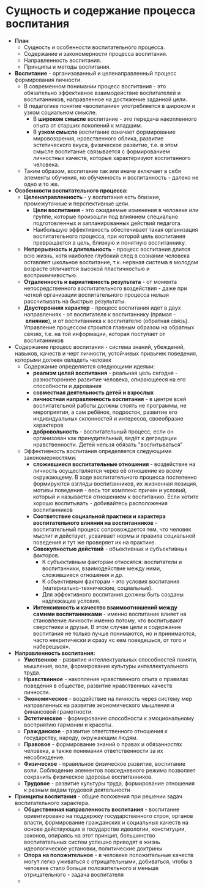# **Сущность и содержание процесса воспитания**
- **План**
    - Сущность и особенности воспитательного процесса.
    - Содержание и закономерности процесса воспитания.
    - Направленность воспитания.
    - Принципы и методы воспитания.
- **Воспитание** - организованный и целенаправленный процесс формирования личности.
    - В современном понимании процесс воспитания - это обязательно эффективное взаимодействие воспитателей и воспитанников, направленное на достижение заданной цели.
    - В педагогике понятие «воспитание» употребляется в широком и узком социальном смысле.
        - В **широком смысле** воспитание - это передача накопленного опыта от старших поколений к младшим.
        - В **узком смысле** воспитание означает формирование мировоззрения, нравственного облика, развитие эстетического вкуса, физическое развитие, т.е. в этом смысле воспитание связывается с формированием личностных качеств, которые характеризуют воспитанного человека.
	- Таким образом, воспитание так или иначе включает в себя элементы обучения, но обученность и воспитанность - далеко не одно и то же.
- **Особенности воспитательного процесса:**
    - **Целенаправленность** - у воспитания есть близкие, промежуточные и перспективные цели.
        - **Цели воспитания** - это ожидаемые изменения в человеке или группе, которые произошли под влиянием специально подготовленных и запланированных действий педагога.
        - Наибольшую эффективность обеспечивает такая организация воспитательного процесса, при которой цель воспитания превращается в цель, близкую и понятную воспитаннику.
    - **Непрерывность и длительность** - процесс воспитания длится всю жизнь, хотя наиболее глубокий след в сознании человека оставляет школьное воспитание, т.к. нервная система в молодом возрасте отличается высокой пластичностью и восприимчивостью.
    - **Отдаленность и вариативность результата** - от момента непосредственного воспитательного воздействия - даже при четкой организации воспитательного процесса нельзя рассчитывать на быстрые результаты.
    - **Двусторонняя характер** - процесс воспитания идет в двух направлениях - от воспитателя к воспитаннику (прямая - **влияние**), и от воспитанника к воспитателю (обратная связь). Управление процессом строится главным образом на обратных связях, т.е. на той информации, которая поступает от воспитанников
- Содержание процесс воспитания - система знаний, убеждений, навыков, качеств и черт личности, устойчивых привычек поведения, которыми должен овладеть человек
	- Содержание определяется следующими идеями:
		- **реализм целей воспитания** - реальная цель сегодня - разностороннее развитие человека, опирающееся на его способности и дарования
		- **совместная деятельность детей и взрослых**
		- **личностная направленность воспитания** - в центре всей воспитательной работы должны стоять не программы, не мероприятия, а сам ребёнок, подросток, развитие его индивидуальных склонностей и интересов, своеобразие характеров
		- **добровольность** - воспитательный процесс, если он организован как принудительный, ведёт к деградации нравственности. Детей нельзя обязать "воспитываться"
	- Эффективность воспитания определяется следующими закономерностями:
		- **сложившиеся воспитательные отношения** - воздействие на личность осуществляется через её отношение ко всему окружающему. В ходе воспитательного процесса постепенно формируются взгляды воспитанников, их жизненная позиция, мотивы поведения - весь тот комплекс причин и условий, который и называется отношением к воспитанию. Если хотите хорошо воспитывать - добивайтесь расположения воспитанников
		- **Соответствие социальной практики и характера воспитательного влияния на воспитанников** - воспитательный процесс сопровождается тем, что человек мыслит и действует, усваивает нормы и правила социальной поведения и тут же проверяет их на практике.
	    - **Совокупностью действий** - объективных и субъективных факторов.
	        - К субъективным факторам относятся: воспитатели и воспитанники, взаимодействие между ними, сложившиеся отношения и др.
	        - К объективным факторам - это условия воспитания (материально-технические, социальные).
	        - Для эффективного воспитания должны быть созданы надлежащие условия.
		- **Интенсивность и качество взаимоотношений между самими воспитанниками** - именно воспитание влияет на становление личности именно потому, что воспитывают сверстники и друзья. В этом случае цели и содержание воспитания не только лучше понимаются, но и принимаются, часто некритически и сразу «с кем поведешься, от того и наберешься».
- **Направленность воспитания:**
    - **Умственное** - развитие интеллектуальных способностей памяти, мышления, воли, формирование культуры интеллектуального труда.
    - **Нравственное** - накопление нравственного опыта о правилах поведения в обществе, развитие нравственных качеств личности.
    - **Экономическое** - воздействие на личность через систему мер направленных на развитие экономического мышления и финансовой грамотности.
    - **Эстетическое** - формирование способности к эмоциональному восприятию гармонии и красоты.
    - **Гражданское** - развитие ответственного отношения к государству, народу, окружающим людям.
    - **Правовое** - формирование знаний о правах и обязанностях человека, а также понимания ответственности за их несоблюдение.
    - **Физическое** - правильное физическое развитие, воспитание воли. Соблюдение элементов повседневного режима позволяет сохранить физическое здоровье воспитанников.
    - **Трудовое** - развитие культуры труда, формирование отношения к разным видам трудовой деятельности
- **Принципы воспитания** - общие положения при решении задач воспитательного характера.
    - **Общественная направленность воспитания** - воспитание ориентировано на поддержку государственного строя, органов власти, формирование гражданских и социальных качеств на основе действующих в государстве идеологии, конституции, законов, опираясь на этот принцип, большинство воспитательных систем успешно приводят в жизнь идеологическое установки, политические доктрины
    - **Опора на положительное** - в человеке положительные качеств могут легко уживаться с отрицательными, добиваться, чтобы в человеке стало больше положительного и меньше отрицательного - задача воспитателя
    - 